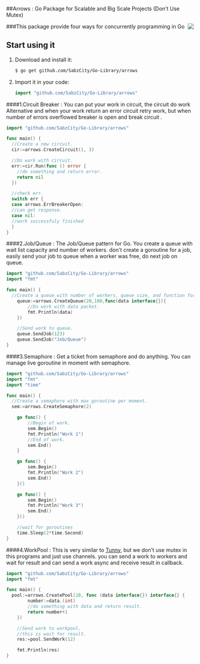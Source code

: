 ##Arrows : Go Package for Scalable and Big Scale Projects (Don't Use Mutex)

<img align="right" src="https://github.com/SabzCity/Go-Library/blob/master/arrows/etc/logo.png">

###This package provide four ways for concurrently programming in Go

## Start using it

1. Download and install it:

    ```sh
    $ go get github.com/SabzCity/Go-Library/arrows
    ```

2. Import it in your code:

    ```go
    import "github.com/SabzCity/Go-Library/arrows"
    ```

####1.Circuit Breaker :
You can put your work in circuit, the circuit do work Alternative and when
your work return an error circuit retry work, but when number of errors overflowed
breaker is open and break circuit .

```go
import "github.com/SabzCity/Go-Library/arrows"

func main() {
  //Create a new circuit.
  cir:=arrows.CreateCircuit(1, 3)

  //Do work with circuit.
  err:=cir.Run(func () error {
    //do something and return error.
    return nil
  })

  //check err.
  switch err {
  case arrows.ErrBreakerOpen:
  //can get response.
  case nil:
  //work successfuly finished
  }
}
```

####2.Job/Queue :
The Job/Queue pattern for Go. You create a queue with wait list capacity and
number of workers. don't create a goroutine for a job, easily send your job to queue
when a worker was free, do next job on queue.

```go
import "github.com/SabzCity/Go-Library/arrows"
import "fmt"

func main() {
  //Create a queue with number of workers, queue size, and function for action.
	queue:=arrows.CreateQueue(20,100,func(data interface{}){
		//Do work with data packet.
		fmt.Println(data)
	})

	//Send work to queue.
	queue.SendJob(123)
	queue.SendJob("Job/Queue")
}
```

####3.Semaphore :
Get a ticket from semaphore and do anything. You can manage live
goroutine in moment with semaphore.

```go
import "github.com/SabzCity/Go-Library/arrows"
import "fmt"
import "time"

func main() {
  //Create a semaphore with max goroutine per moment.
  sem:=arrows.CreateSemaphore(2)

	go func() {
		//Begin of work.
		sem.Begin()
		fmt.Println("Work 1")
		//End of work.
		sem.End()
	}

	go func() {
		sem.Begin()
		fmt.Println("Work 2")
		sem.End()
	}()

	go func() {
		sem.Begin()
		fmt.Println("Work 3")
		sem.End()
	}()

	//wait for goroutines
	time.Sleep(2*time.Second)
}
```

####4.WorkPool :
This is very similar to [Tunny](https://github.com/Jeffail/tunny/), but
we don't use mutex in this programs and just use channels.
you can send  a work to workers and wait for result and
can send a work async and receive result in callback.

```go
import "github.com/SabzCity/Go-Library/arrows"
import "fmt"

func main() {
  pool:=arrows.CreatePool(10, func (data interface{}) interface{} {
		number:=data.(int)
		//do something with data and return result.
		return number+1
	})

	//Send work to workpool.
	//this is wait for result.
	res:=pool.SendWork(12)

	fmt.Println(res)
}
```
